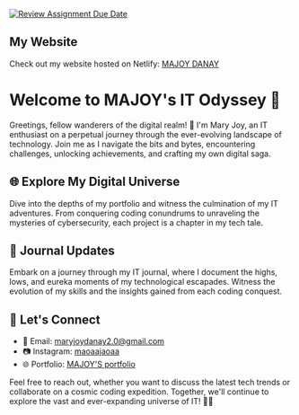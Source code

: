 [![Review Assignment Due Date](https://classroom.github.com/assets/deadline-readme-button-24ddc0f5d75046c5622901739e7c5dd533143b0c8e959d652212380cedb1ea36.svg)](https://classroom.github.com/a/nn2YhwXT)

## My Website

Check out my website hosted on Netlify: [MAJOY DANAY](https://maryjoy-portfolio.netlify.app/)

# Welcome to MAJOY's IT Odyssey 🚀

Greetings, fellow wanderers of the digital realm! 👋 I'm Mary Joy, an IT enthusiast on a perpetual journey through the ever-evolving landscape of technology. Join me as I navigate the bits and bytes, encountering challenges, unlocking achievements, and crafting my own digital saga.

## 🌐 Explore My Digital Universe

Dive into the depths of my portfolio and witness the culmination of my IT adventures. From conquering coding conundrums to unraveling the mysteries of cybersecurity, each project is a chapter in my tech tale.

## 📖 Journal Updates

Embark on a journey through my IT journal, where I document the highs, lows, and eureka moments of my technological escapades. Witness the evolution of my skills and the insights gained from each coding conquest.

## 🚀 Let's Connect

- 📧 Email: [maryjoydanay2.0@gmail.com](maryjoydanay2.0@gmail.com)
- 📷 Instagram: [maoaajaoaa](https://www.instagram.com/maoaajaoaadaoaa/?igsh=MXN1YzA4MGJydW9jYg%3D%3D&fbclid=IwAR21BhWTu90vvDxAILs6X306QK46vKCy-Nk9Kc5lHut0yWj79oYuKJcNPtU)
- 🌐 Portfolio: [MAJOY'S portfolio](https://maryjoy-portfolio.netlify.app/)

Feel free to reach out, whether you want to discuss the latest tech trends or collaborate on a cosmic coding expedition. Together, we'll continue to explore the vast and ever-expanding universe of IT! 🚀✨
